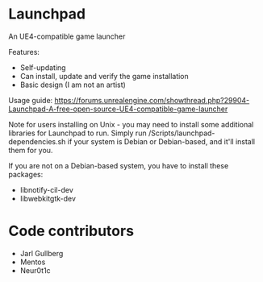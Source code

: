 Launchpad
=========

An UE4-compatible game launcher

Features:

* Self-updating
* Can install, update and verify the game installation
* Basic design (I am not an artist)

Usage guide: https://forums.unrealengine.com/showthread.php?29904-Launchpad-A-free-open-source-UE4-compatible-game-launcher

Note for users installing on Unix - you may need to install some additional libraries for Launchpad to run.
Simply run /Scripts/launchpad-dependencies.sh if your system is Debian or Debian-based, and it'll install them for you.

If you are not on a Debian-based system, you have to install these packages:
* libnotify-cil-dev
* libwebkitgtk-dev

# Code contributors
* Jarl Gullberg
* Mentos
* Neur0t1c
